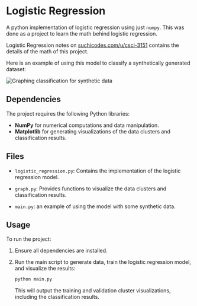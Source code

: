 # Logistic Regression

A python implementation of logistic regression using just `numpy`. This was done
as a project to learn the math behind logistic regression.

Logistic Regression notes on
[suchicodes.com/u/csci-3151](https://suchicodes.com/u/csci-3151#logistic-regression)
contains the details of the math of this project. 

Here is an example of using this model to classify a synthetically generated
dataset:

![Graphing classification for synthetic data](plot.png) 

## Dependencies

The project requires the following Python libraries:

- **NumPy** for numerical computations and data manipulation.
- **Matplotlib** for generating visualizations of the data clusters and
  classification results.

## Files

- `logistic_regression.py`: Contains the implementation of the logistic
  regression model.

- `graph.py`: Provides functions to visualize the data clusters and
  classification results.

- `main.py`: an example of using the model with some synthetic data.

## Usage

To run the project:

1. Ensure all dependencies are installed.

2. Run the main script to generate data, train the logistic regression model, and visualize the results:
    ```bash
    python main.py
    ```
    This will output the training and validation cluster visualizations,
    including the classification results.
